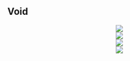 ## Void
<!-- 连续提交代码天数记录 -->
<div align="center">
  <img align="center" src="https://github-readme-streak-stats.herokuapp.com/?theme=dracula&hide_border=true&user=VoidX0" />
</div>

<!-- GitHub提交数据 -->
<div align="center">
  <img src="https://github-readme-stats.vercel.app/api?show_icons=true&theme=dracula&hide_border=true&username=VoidX0" />
</div>

<!-- GitHub语言数据 -->
<div align="center">
  <img src="https://github-readme-stats.vercel.app/api/top-langs/?layout=compact&langs_count=6&hide=javascript,html,css&theme=dracula&hide_border=true&username=VoidX0" />
</div>

<!-- GitHub奖杯🏆 -->
<div align="center"><img  src="https://github-profile-trophy.vercel.app/?theme=dracula&row=2&column=3&no-frame=true&no-bg=true&username=VoidX0" />
